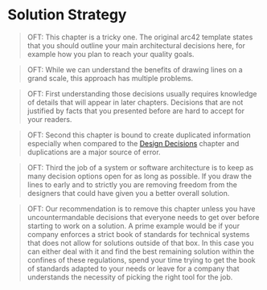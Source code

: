 # Solution Strategy

> OFT: This chapter is a tricky one. The original arc42 template states that you should outline your main architectural decisions here, for example how you plan to reach your quality goals.

> OFT: While we can understand the benefits of drawing lines on a grand scale, this approach has multiple problems.

> OFT: First understanding those decisions usually requires knowledge of details that will appear in later chapters. Decisions that are not justified by facts that you presented before are hard to accept for your readers.

> OFT: Second this chapter is bound to create duplicated information especially when compared to the [Design Decisions](design_decisions.md) chapter and duplications are a major source of error.

> OFT: Third the job of a system or software architecture is to keep as many decision options open for as long as possible. If you draw the lines to early and to strictly you are removing freedom from the designers that could have given you a better overall solution. 

> OFT: Our recommendation is to remove this chapter unless you have uncountermandable decisions that everyone needs to get over before starting to work on a solution. A prime example would be if your company enforces a strict book of standards for technical systems that does not allow for solutions outside of that box. In this case you can either deal with it and find the best remaining solution within the confines of these regulations, spend your time trying to get the book of standards adapted to your needs or leave for a company that understands the necessity of picking the right tool for the job.
